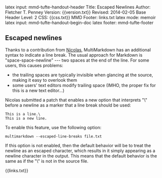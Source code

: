 latex input:	mmd-tufte-handout-header
Title:	Escaped Newlines
Author:	Fletcher T. Penney
Version:	{{version.txt}}
Revised:	2014-02-05 
Base Header Level:	2
CSS:	{{css.txt}}
MMD Footer:	links.txt
latex mode:	memoir
latex input:	mmd-tufte-handout-begin-doc
latex footer:	mmd-tufte-footer


## Escaped newlines ##

Thanks to a contribution from [Nicolas](https://github.com/njmsdk), MultiMarkdown has an additional syntax to indicate a line break.  The usual approach for Markdown is "space-space-newline" --- two spaces at the end of the line.  For some users, this causes problems:

* the trailing spaces are typically invisible when glancing at the source, making it easy to overlook them
* some users' text editors modify trailing space (IMHO, the proper fix for this is a new text editor...)

Nicolas submitted a patch that enables a new option that interprets "\\" before a newline as a marker that a line break should be used:

	This is a line.\
	This is a new line.

To enable this feature, use the following option:

	multimarkdown --escaped-line-breaks file.txt

If this option is not enabled, then the default behavior will be to treat the newline as an escaped character, which results in it simply appearing as a newline character in the output.  This means that the default behavior is the same as if the "\\" is not in the source file.

{{links.txt}}